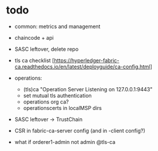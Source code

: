 # todo

* common: metrics and management
* chaincode + api
* SASC leftover, delete repo

* tls ca checklist [https://hyperledger-fabric-ca.readthedocs.io/en/latest/deployguide/ca-config.html]
* operations:
  * (tls)ca "Operation Server Listening on 127.0.0.1:9443"
  * set mutual tls authentication
  * operations org ca?
  * operationscerts in localMSP dirs
* SASC leftover -> TrustChain
* CSR in fabric-ca-server config (and in -client config?)
* what if orderer1-admin not admin @tls-ca
